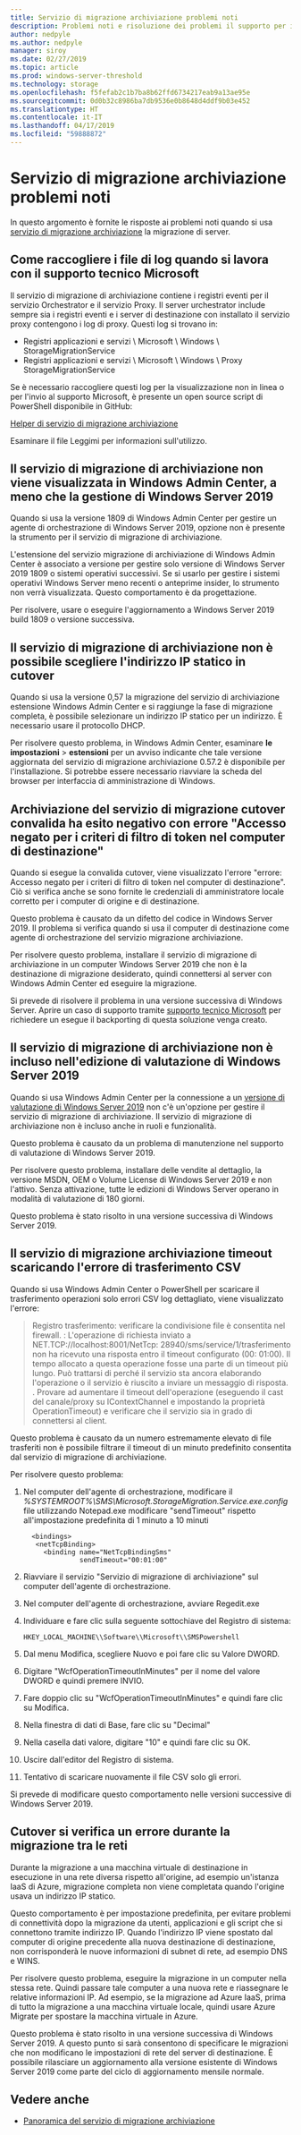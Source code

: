 ```yaml
---
title: Servizio di migrazione archiviazione problemi noti
description: Problemi noti e risoluzione dei problemi il supporto per il servizio di migrazione di archiviazione, ad esempio come raccogliere i log per il supporto tecnico Microsoft.
author: nedpyle
ms.author: nedpyle
manager: siroy
ms.date: 02/27/2019
ms.topic: article
ms.prod: windows-server-threshold
ms.technology: storage
ms.openlocfilehash: f5fefab2c1b7ba8b62ffd6734217eab9a13ae95e
ms.sourcegitcommit: 0d0b32c8986ba7db9536e0b8648d4ddf9b03e452
ms.translationtype: HT
ms.contentlocale: it-IT
ms.lasthandoff: 04/17/2019
ms.locfileid: "59888872"
---
```

# <a name="storage-migration-service-known-issues"></a>Servizio di migrazione archiviazione problemi noti

In questo argomento è fornite le risposte ai problemi noti quando si usa [servizio di migrazione archiviazione](overview.md) la migrazione di server.

## <a name="collecting-logs"></a> Come raccogliere i file di log quando si lavora con il supporto tecnico Microsoft

Il servizio di migrazione di archiviazione contiene i registri eventi per il servizio Orchestrator e il servizio Proxy. Il server urchestrator include sempre sia i registri eventi e i server di destinazione con installato il servizio proxy contengono i log di proxy. Questi log si trovano in:

- Registri applicazioni e servizi \ Microsoft \ Windows \ StorageMigrationService
- Registri applicazioni e servizi \ Microsoft \ Windows \ Proxy StorageMigrationService

Se è necessario raccogliere questi log per la visualizzazione non in linea o per l'invio al supporto Microsoft, è presente un open source script di PowerShell disponibile in GitHub:

 [Helper di servizio di migrazione archiviazione](https://aka.ms/smslogs) 

Esaminare il file Leggimi per informazioni sull'utilizzo.

## <a name="storage-migration-service-doesnt-show-up-in-windows-admin-center-unless-managing-windows-server-2019"></a>Il servizio di migrazione di archiviazione non viene visualizzata in Windows Admin Center, a meno che la gestione di Windows Server 2019

Quando si usa la versione 1809 di Windows Admin Center per gestire un agente di orchestrazione di Windows Server 2019, opzione non è presente la strumento per il servizio di migrazione di archiviazione. 

L'estensione del servizio migrazione di archiviazione di Windows Admin Center è associato a versione per gestire solo versione di Windows Server 2019 1809 o sistemi operativi successivi. Se si usarlo per gestire i sistemi operativi Windows Server meno recenti o anteprime insider, lo strumento non verrà visualizzata. Questo comportamento è da progettazione. 

Per risolvere, usare o eseguire l'aggiornamento a Windows Server 2019 build 1809 o versione successiva.

## <a name="storage-migration-service-doesnt-let-you-choose-static-ip-on-cutover"></a>Il servizio di migrazione di archiviazione non è possibile scegliere l'indirizzo IP statico in cutover

Quando si usa la versione 0,57 la migrazione del servizio di archiviazione estensione Windows Admin Center e si raggiunge la fase di migrazione completa, è possibile selezionare un indirizzo IP statico per un indirizzo. È necessario usare il protocollo DHCP.

Per risolvere questo problema, in Windows Admin Center, esaminare **le impostazioni** > **estensioni** per un avviso indicante che tale versione aggiornata del servizio di migrazione archiviazione 0.57.2 è disponibile per l'installazione. Si potrebbe essere necessario riavviare la scheda del browser per interfaccia di amministrazione di Windows.

## <a name="storage-migration-service-cutover-validation-fails-with-error-access-is-denied-for-the-token-filter-policy-on-destination-computer"></a>Archiviazione del servizio di migrazione cutover convalida ha esito negativo con errore "Accesso negato per i criteri di filtro di token nel computer di destinazione"

Quando si esegue la convalida cutover, viene visualizzato l'errore "errore: Accesso negato per i criteri di filtro di token nel computer di destinazione". Ciò si verifica anche se sono fornite le credenziali di amministratore locale corretto per i computer di origine e di destinazione.

Questo problema è causato da un difetto del codice in Windows Server 2019. Il problema si verifica quando si usa il computer di destinazione come agente di orchestrazione del servizio migrazione archiviazione.

Per risolvere questo problema, installare il servizio di migrazione di archiviazione in un computer Windows Server 2019 che non è la destinazione di migrazione desiderato, quindi connettersi al server con Windows Admin Center ed eseguire la migrazione.

Si prevede di risolvere il problema in una versione successiva di Windows Server. Aprire un caso di supporto tramite [supporto tecnico Microsoft](https://support.microsoft.com) per richiedere un esegue il backporting di questa soluzione venga creato.

## <a name="storage-migration-service-isnt-included-in-windows-server-2019-evaluation-edition"></a>Il servizio di migrazione di archiviazione non è incluso nell'edizione di valutazione di Windows Server 2019

Quando si usa Windows Admin Center per la connessione a un [versione di valutazione di Windows Server 2019](https://www.microsoft.com/evalcenter/evaluate-windows-server-2019) non c'è un'opzione per gestire il servizio di migrazione di archiviazione. Il servizio di migrazione di archiviazione non è incluso anche in ruoli e funzionalità.

Questo problema è causato da un problema di manutenzione nel supporto di valutazione di Windows Server 2019. 

Per risolvere questo problema, installare delle vendite al dettaglio, la versione MSDN, OEM o Volume License di Windows Server 2019 e non l'attivo. Senza attivazione, tutte le edizioni di Windows Server operano in modalità di valutazione di 180 giorni. 

Questo problema è stato risolto in una versione successiva di Windows Server 2019.  

## <a name="storage-migration-service-times-out-downloading-the-transfer-error-csv"></a>Il servizio di migrazione archiviazione timeout scaricando l'errore di trasferimento CSV

Quando si usa Windows Admin Center o PowerShell per scaricare il trasferimento operazioni solo errori CSV log dettagliato, viene visualizzato l'errore:

 >   Registro trasferimento: verificare la condivisione file è consentita nel firewall. : L'operazione di richiesta inviato a NET.TCP://localhost:8001/NetTcp: 28940/sms/service/1/trasferimento non ha ricevuto una risposta entro il timeout configurato (00: 01:00). Il tempo allocato a questa operazione fosse una parte di un timeout più lungo. Può trattarsi di perché il servizio sta ancora elaborando l'operazione o il servizio è riuscito a inviare un messaggio di risposta. . Provare ad aumentare il timeout dell'operazione (eseguendo il cast del canale/proxy su IContextChannel e impostando la proprietà OperationTimeout) e verificare che il servizio sia in grado di connettersi al client.

Questo problema è causato da un numero estremamente elevato di file trasferiti non è possibile filtrare il timeout di un minuto predefinito consentita dal servizio di migrazione di archiviazione. 

Per risolvere questo problema:

1. Nel computer dell'agente di orchestrazione, modificare il *%SYSTEMROOT%\SMS\Microsoft.StorageMigration.Service.exe.config* file utilizzando Notepad.exe modificare "sendTimeout" rispetto all'impostazione predefinita di 1 minuto a 10 minuti

   ```
     <bindings>
      <netTcpBinding>
        <binding name="NetTcpBindingSms"
                 sendTimeout="00:01:00"
   ```

2. Riavviare il servizio "Servizio di migrazione di archiviazione" sul computer dell'agente di orchestrazione. 
3. Nel computer dell'agente di orchestrazione, avviare Regedit.exe
4. Individuare e fare clic sulla seguente sottochiave del Registro di sistema: 

   `HKEY_LOCAL_MACHINE\\Software\\Microsoft\\SMSPowershell`

5. Dal menu Modifica, scegliere Nuovo e poi fare clic su Valore DWORD. 
6. Digitare "WcfOperationTimeoutInMinutes" per il nome del valore DWORD e quindi premere INVIO.
7. Fare doppio clic su "WcfOperationTimeoutInMinutes" e quindi fare clic su Modifica. 
8. Nella finestra di dati di Base, fare clic su "Decimal"
9. Nella casella dati valore, digitare "10" e quindi fare clic su OK.
10. Uscire dall'editor del Registro di sistema.
11. Tentativo di scaricare nuovamente il file CSV solo gli errori. 

Si prevede di modificare questo comportamento nelle versioni successive di Windows Server 2019.  

## <a name="cutover-fails-when-migrating-between-networks"></a>Cutover si verifica un errore durante la migrazione tra le reti

Durante la migrazione a una macchina virtuale di destinazione in esecuzione in una rete diversa rispetto all'origine, ad esempio un'istanza IaaS di Azure, migrazione completa non viene completata quando l'origine usava un indirizzo IP statico. 

Questo comportamento è per impostazione predefinita, per evitare problemi di connettività dopo la migrazione da utenti, applicazioni e gli script che si connettono tramite indirizzo IP. Quando l'indirizzo IP viene spostato dal computer di origine precedente alla nuova destinazione di destinazione, non corrisponderà le nuove informazioni di subnet di rete, ad esempio DNS e WINS.

Per risolvere questo problema, eseguire la migrazione in un computer nella stessa rete. Quindi passare tale computer a una nuova rete e riassegnare le relative informazioni IP. Ad esempio, se la migrazione ad Azure IaaS, prima di tutto la migrazione a una macchina virtuale locale, quindi usare Azure Migrate per spostare la macchina virtuale in Azure.  

Questo problema è stato risolto in una versione successiva di Windows Server 2019. A questo punto si sarà consentono di specificare le migrazioni che non modificano le impostazioni di rete del server di destinazione. È possibile rilasciare un aggiornamento alla versione esistente di Windows Server 2019 come parte del ciclo di aggiornamento mensile normale. 


## <a name="see-also"></a>Vedere anche

- [Panoramica del servizio di migrazione archiviazione](overview.md)
